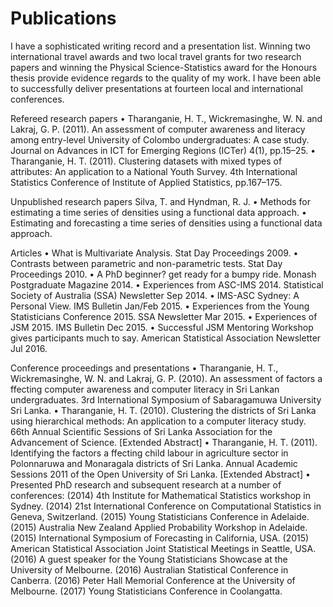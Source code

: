 # Publications

I have a sophisticated writing record and a presentation list. Winning two international travel awards and two local travel grants for two research papers and winning the Physical Science-Statistics award for the Honours thesis provide evidence regards to the quality of my work. I have been able to successfully deliver presentations at fourteen local and international conferences. 

Refereed research papers
• Tharanganie, H. T., Wickremasinghe, W. N. and Lakraj, G. P. (2011). An assessment of computer awareness and literacy among entry-level University of Colombo undergraduates: A case study. Journal on Advances in ICT for Emerging Regions (ICTer) 4(1), pp.15–25.
• Tharanganie, H. T. (2011). Clustering datasets with mixed types of attributes: An application to a National Youth Survey. 4th International Statistics Conference of Institute of Applied Statistics, pp.167–175.

Unpublished research papers
Silva, T. and Hyndman, R. J.
• Methods for estimating a time series of densities using a functional data approach.
• Estimating and forecasting a time series of densities using a functional data approach.

Articles
• What is Multivariate Analysis. Stat Day Proceedings 2009.
• Contrasts between parametric and non-parametric tests. Stat Day Proceedings 2010.
• A PhD beginner? get ready for a bumpy ride. Monash Postgraduate Magazine 2014.
• Experiences from ASC-IMS 2014. Statistical Society of Australia (SSA) Newsletter Sep 2014.
• IMS-ASC Sydney: A Personal View. IMS Bulletin Jan/Feb 2015.
• Experiences from the Young Statisticians Conference 2015. SSA Newsletter Mar 2015.
• Experiences of JSM 2015. IMS Bulletin Dec 2015.
• Successful JSM Mentoring Workshop gives participants much to say. American Statistical Association Newsletter Jul 2016.

Conference proceedings and presentations
• Tharanganie, H. T., Wickremasinghe, W. N. and Lakraj, G. P. (2010). An assessment of factors
a ffecting computer awareness and computer literacy in Sri Lankan undergraduates. 3rd International Symposium of Sabaragamuwa University Sri Lanka.
• Tharanganie, H. T. (2010). Clustering the districts of Sri Lanka using hierarchical methods: An
application to a computer literacy study. 66th Annual Scientific Sessions of Sri Lanka Association for the Advancement of Science. [Extended Abstract]
• Tharanganie, H. T. (2011). Identifying the factors a ffecting child labour in agriculture sector
in Polonnaruwa and Monaragala districts of Sri Lanka. Annual Academic Sessions 2011 of the
Open University of Sri Lanka. [Extended Abstract]
• Presented PhD research and subsequent research at a number of conferences:
(2014) 4th Institute for Mathematical Statistics workshop in Sydney.
(2014) 21st International Conference on Computational Statistics in Geneva, Switzerland.
(2015) Young Statisticians Conference in Adelaide.
(2015) Australia New Zealand Applied Probability Workshop in Adelaide.
(2015) International Symposium of Forecasting in California, USA.
(2015) American Statistical Association Joint Statistical Meetings in Seattle, USA.
(2016) A guest speaker for the Young Statisticians Showcase at the University of Melbourne.
(2016) Australian Statistical Conference in Canberra.
(2016) Peter Hall Memorial Conference at the University of Melbourne.
(2017) Young Statisticians Conference in Coolangatta.
